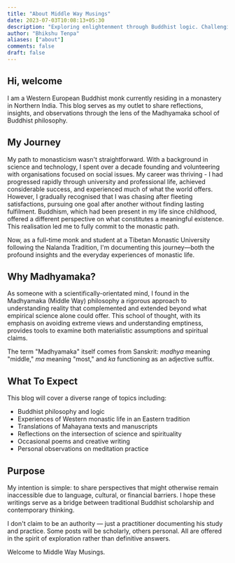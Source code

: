 ```yaml
---
title: "About Middle Way Musings"
date: 2023-07-03T10:08:13+05:30
description: "Exploring enlightenment through Buddhist logic. Challenging perspectives, embracing wisdom and enquiry. Unravelling the tapestry of reality together."
author: "Bhikshu Tenpa"
aliases: ["about"]
comments: false
draft: false
---
```


## Hi, welcome

I am a Western European Buddhist monk currently residing in a monastery in Northern India. This blog serves as my outlet to share reflections, insights, and observations through the lens of the Madhyamaka school of Buddhist philosophy.

## My Journey

My path to monasticism wasn't straightforward. With a background in science and technology, I spent over a decade founding and volunteering with organisations focused on social issues. My career was thriving - I had progressed rapidly through university and professional life, achieved considerable success, and experienced much of what the world offers. However, I gradually recognised that I was chasing after fleeting satisfactions, pursuing one goal after another without finding lasting fulfilment. Buddhism, which had been present in my life since childhood, offered a different perspective on what constitutes a meaningful existence. This realisation led me to fully commit to the monastic path.

Now, as a full-time monk and student at a Tibetan Monastic University following the Nalanda Tradition, I'm documenting this journey—both the profound insights and the everyday experiences of monastic life.

## Why Madhyamaka?

As someone with a scientifically-orientated mind, I found in the Madhyamaka (Middle Way) philosophy a rigorous approach to understanding reality that complemented and extended beyond what empirical science alone could offer. This school of thought, with its emphasis on avoiding extreme views and understanding emptiness, provides tools to examine both materialistic assumptions and spiritual claims.

The term "Madhyamaka" itself comes from Sanskrit: _madhya_ meaning "middle," _ma_ meaning "most," and _ka_ functioning as an adjective suffix.

## What To Expect

This blog will cover a diverse range of topics including:

- Buddhist philosophy and logic
- Experiences of Western monastic life in an Eastern tradition
- Translations of Mahayana texts and manuscripts
- Reflections on the intersection of science and spirituality
- Occasional poems and creative writing
- Personal observations on meditation practice

## Purpose

My intention is simple: to share perspectives that might otherwise remain inaccessible due to language, cultural, or financial barriers. I hope these writings serve as a bridge between traditional Buddhist scholarship and contemporary thinking.

I don't claim to be an authority — just a practitioner documenting his study and practice. Some posts will be scholarly, others personal. All are offered in the spirit of exploration rather than definitive answers.

Welcome to Middle Way Musings.
